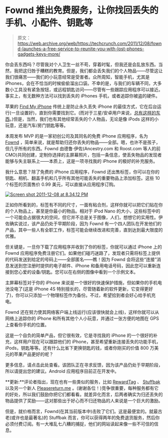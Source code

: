 # Fownd 推出免费服务，让你找回丢失的手机、小配件、钥匙等

> 原文：<https://web.archive.org/web/https://techcrunch.com/2011/12/08/fownd-launches-a-free-service-to-reunite-you-with-lost-phones-gadgets-keys-more/>

你会丢东西吗？尽管我对个人卫生一丝不苟，穿着时髦，但我还是会乱放东西。当然，我把这归咎于糟糕的教育。但是，我们都会丢失我们的个人物品——尽管这让我们很痛苦——我们的小玩意经常是受害者。众所周知，智能手机，尤其是 iPhones，会在不恰当的时候偷偷溜出口袋。不幸的是，与我们的车辆不同，大多数小工具没有紧急按钮，或远程钥匙访问——尽管有一些跟踪应用程序可以接近。事实上，有无数种方法可以找到丢失的 iPhones 手机，或者追踪你被盗的硬件。

苹果的 [Find My iPhone](https://web.archive.org/web/20221006043201/http://itunes.apple.com/us/app/find-my-iphone/id376101648?mt=8) 传统上是防止永久丢失 iPhone 的最佳方式，它在后台运行(一旦设置好)，直到你需要找到它。(而对于三星/安卓用户来说，[总有这样的东西](https://web.archive.org/web/20221006043201/https://beta.techcrunch.com/2011/07/25/samsungdive-apples-find-my-iphone-just-got-a-rival/)。)但是，当然，我们也有其他经常丢失的个人物品，无论是像 iPods 这样的小玩意，还是汽车/房门钥匙等等。

本周发布 MVP 的是一家初创公司及其同名的免费 iPhone 应用程序，名为 [Fownd](https://web.archive.org/web/20221006043201/http://itunes.apple.com/us/app/fownd/id454720034?ls=1&mt=8) ，简单来说，就是帮助归还你丢失的物品——全部。嗯，也许不是孩子，但几乎所有的东西。Fownd 由德鲁·伊佐(Ancestry.com 和 Roost.com 等人的前 CMO)共同创建，定制你选择的主屏幕照片，包括一条信息，使丢失物品的发现者能够与失主联系上——本质上，这是一项寻找我的 iPhone 的极好的补充服务。

我什么意思？除了免费的 iPhone 应用程序，Fownd 还出售标签，你可以在你的钥匙、相机、翻盖手机和几乎所有其他可能丢失的重要物品上添加标签。这些 10 个标签的页面售价 0.99 美元，可以直接从应用程序订购。

[![](img/61da977711f19e906baf3fc373f9928d.png "Screen shot 2011-12-08 at 8.34.12 PM")](https://web.archive.org/web/20221006043201/https://beta.techcrunch.com/wp-content/uploads/2011/12/screen-shot-2011-12-08-at-8-34-12-pm.png)

正如你所看到的，标签有不同的尺寸，一面有粘合剂，这样你就可以把它们贴在你的个人物品上，甚至是你最小的物品。相对于 iPod Nano 的大小，这些标签中的一个可能会占据很大的空间，但它并不总是关于图像，人们，想想它的实用性。伊佐确实说过，该产品仍处于早期阶段，因为 Fownd 有一个四人团队在开发他们的产品，其中一些人有全职工作，标签可能会继续改进和完善，直到达到最大限度的优雅。

但关键是，一旦你下载了应用程序并收到了你的标签，你就可以通过 iPhone 上的 Fownd 应用程序免费注册它们。如果他们碰巧迷路了，发现者只需将标签上提供的代码发送到给定的号码上——全部匿名——瞧！因为 Fownd 会将这些“连接”消息发送到您注册时提供的电子邮件、iPhone 和备用电话号码，因此您可以重新连接到您心爱的设备/钥匙。您可以在右侧的图像中看到一个示例文本。

主屏幕标签对于你的 iPhone 来说是一个很好的快速保护措施，但如果你的手机电池没电了(这是 iPhone 4S 特别擅长的，尽管随着新的软件更新，它变得更好了)，你可以只添加一个物理标签作为备份。不过，希望拾到者会好心给手机充电。

Fownd 还在努力使其网络客户端上线运行(应该很快就会上线)，这样你就可以从网络上追踪你的 iPhone 和所有其他个人小玩意，并通过一张方便的地图在 GPS 上查看你手机的位置。

这是一个自负的简单产品，但它很有效，它是寻找我的 iPhone 的一个很好的补充，这样用户现在可以跟踪他们的 iPhone，甚至希望重新连接丢失的功能手机，iPods，钥匙等等。还有什么比省下更换钥匙的钱，或者你刚买的价值 800 万美元的苹果产品更好的呢？

更多信息，请点击此处查看。该团队正在寻求反馈，因为该产品仍处于早期阶段，所以请提出您的建议。Android 应用程序目前正在开发中。

**更新:**评论者指出，现在也有一些类似的服务，比如 [RewardTag](https://web.archive.org/web/20221006043201/https://www.rewardtag.com/) 、 [Stuffbak](https://web.archive.org/web/20221006043201/http://www.stuffbak.com/sb/) 以及另一个新人 [Pleasereturn.me](https://web.archive.org/web/20221006043201/https://pleasereturn.me/) 。(谢谢各位！)竞争很重要，每种服务都有它的好处，所以我们鼓励你把它们都看看。就差异化而言，后两者确实为归还丢失的物品提供了奖励——这对那些出于好心而不归还物品的人来说是一个巨大的激励。

但是，就价格而言，Fownd(在其当前版本中)击败了它们。这是最便宜的。就最古老(或许也是最著名)的 Stuffbak 而言，你可以获得两年的免费退货服务，然后你必须付费订阅。有一大堆乱七八糟的捕捉，他们的网站读起来像一些不可信的信息。